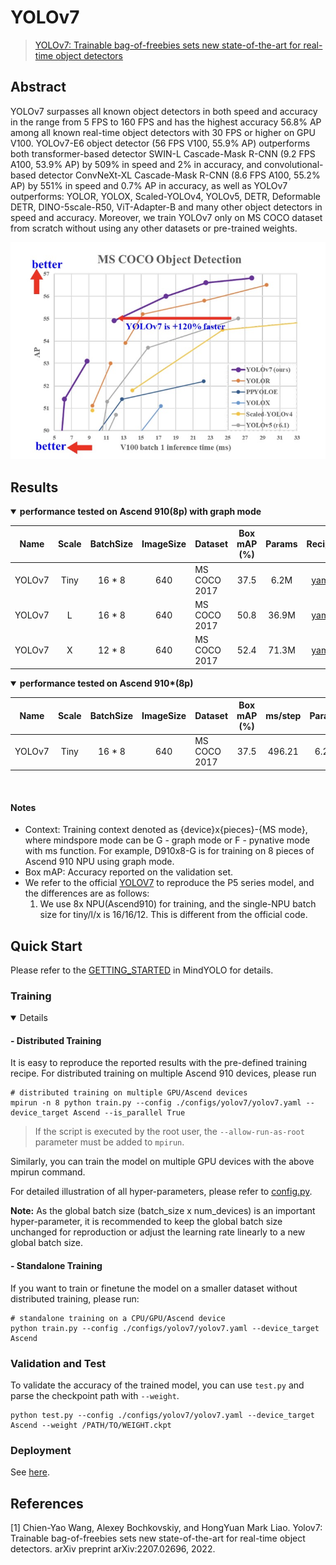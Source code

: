 # YOLOv7

> [YOLOv7: Trainable bag-of-freebies sets new state-of-the-art for real-time object detectors](https://arxiv.org/pdf/2207.02696.pdf)

## Abstract
YOLOv7 surpasses all known object detectors in both speed and accuracy in the range from 5 FPS to 160 FPS and has the highest accuracy 56.8% AP among all known real-time object detectors with 30 FPS or higher on GPU V100. YOLOv7-E6 object detector (56 FPS V100, 55.9% AP) outperforms both transformer-based detector SWIN-L Cascade-Mask R-CNN (9.2 FPS A100, 53.9% AP) by 509% in speed and 2% in accuracy, and convolutional-based detector ConvNeXt-XL Cascade-Mask R-CNN (8.6 FPS A100, 55.2% AP) by 551% in speed and 0.7% AP in accuracy, as well as YOLOv7 outperforms: YOLOR, YOLOX, Scaled-YOLOv4, YOLOv5, DETR, Deformable DETR, DINO-5scale-R50, ViT-Adapter-B and many other object detectors in speed and accuracy. Moreover, we train YOLOv7 only on MS COCO dataset from scratch without using any other datasets or pre-trained weights.

<div align=center>
<img src="https://raw.githubusercontent.com/zhanghuiyao/pics/main/mindyolo1680834261686.jpg"/>
</div>

## Results

<details open markdown>
<summary><b>performance tested on Ascend 910(8p) with graph mode</b></summary>

| Name   |        Scale       | BatchSize | ImageSize | Dataset      | Box mAP (%) | Params |                Recipe                        | Download                                                                                                             |
|--------|        :---:       |   :---:   |   :---:   |--------------|    :---:    |  :---: |                :---:                         |        :---:       |
| YOLOv7 | Tiny               |  16 * 8   |    640    | MS COCO 2017 |    37.5     | 6.2M   | [yaml](./configs/yolov7/yolov7-tiny.yaml)    | [weights](https://download.mindspore.cn/toolkits/mindyolo/yolov7/yolov7-tiny_300e_mAP375-d8972c94.ckpt)              |
| YOLOv7 | L                  |  16 * 8   |    640    | MS COCO 2017 |    50.8     | 36.9M  | [yaml](./configs/yolov7/yolov7.yaml)         | [weights](https://download.mindspore.cn/toolkits/mindyolo/yolov7/yolov7_300e_mAP508-734ac919.ckpt)                   |
| YOLOv7 | X                  |  12 * 8   |    640    | MS COCO 2017 |    52.4     | 71.3M  | [yaml](./configs/yolov7/yolov7-x.yaml)       | [weights](https://download.mindspore.cn/toolkits/mindyolo/yolov7/yolov7-x_300e_mAP524-e2f58741.ckpt)                 |
</details>

<details open markdown>
<summary><b>performance tested on Ascend 910*(8p)</b></summary>

| Name   |        Scale       | BatchSize | ImageSize | Dataset      | Box mAP (%) | ms/step | Params |                Recipe                        | Download                                                                                                             |
|--------|        :---:       |   :---:   |   :---:   |--------------|    :---:    |  :---:  |  :---: |                :---:                         |        :---:       |
| YOLOv7 | Tiny               |  16 * 8   |    640    | MS COCO 2017 |     37.5    | 496.21  | 6.2M   | [yaml](./configs/yolov7/yolov7-tiny.yaml)    | [weights](https://download.mindspore.cn/toolkits/mindyolo/yolov7/yolov7-tiny_300e_mAP375-d8972c94.ckpt)              |
</details>

<br>

#### Notes

- Context: Training context denoted as {device}x{pieces}-{MS mode}, where mindspore mode can be G - graph mode or F - pynative mode with ms function. For example, D910x8-G is for training on 8 pieces of Ascend 910 NPU using graph mode.
- Box mAP: Accuracy reported on the validation set.
- We refer to the official [YOLOV7](https://github.com/WongKinYiu/yolov7) to reproduce the P5 series model, and the differences are as follows:
  1. We use 8x NPU(Ascend910) for training, and the single-NPU batch size for tiny/l/x is 16/16/12. This is different from the official code.

## Quick Start

Please refer to the [GETTING_STARTED](https://github.com/mindspore-lab/mindyolo/blob/master/GETTING_STARTED.md) in MindYOLO for details.

### Training

<details open>

#### - Distributed Training

It is easy to reproduce the reported results with the pre-defined training recipe. For distributed training on multiple Ascend 910 devices, please run
```shell
# distributed training on multiple GPU/Ascend devices
mpirun -n 8 python train.py --config ./configs/yolov7/yolov7.yaml --device_target Ascend --is_parallel True
```
> If the script is executed by the root user, the `--allow-run-as-root` parameter must be added to `mpirun`.

Similarly, you can train the model on multiple GPU devices with the above mpirun command.

For detailed illustration of all hyper-parameters, please refer to [config.py](https://github.com/mindspore-lab/mindyolo/blob/master/mindyolo/utils/config.py).

**Note:**  As the global batch size  (batch_size x num_devices) is an important hyper-parameter, it is recommended to keep the global batch size unchanged for reproduction or adjust the learning rate linearly to a new global batch size.

#### - Standalone Training

If you want to train or finetune the model on a smaller dataset without distributed training, please run:

```shell
# standalone training on a CPU/GPU/Ascend device
python train.py --config ./configs/yolov7/yolov7.yaml --device_target Ascend
```

</details>

### Validation and Test

To validate the accuracy of the trained model, you can use `test.py` and parse the checkpoint path with `--weight`.

```
python test.py --config ./configs/yolov7/yolov7.yaml --device_target Ascend --weight /PATH/TO/WEIGHT.ckpt
```

### Deployment

See [here](../../deploy/README.md).

## References

<!--- Guideline: Citation format should follow GB/T 7714. -->
[1] Chien-Yao Wang, Alexey Bochkovskiy, and HongYuan Mark Liao. Yolov7: Trainable bag-of-freebies sets new state-of-the-art for real-time object detectors. arXiv preprint arXiv:2207.02696, 2022.
